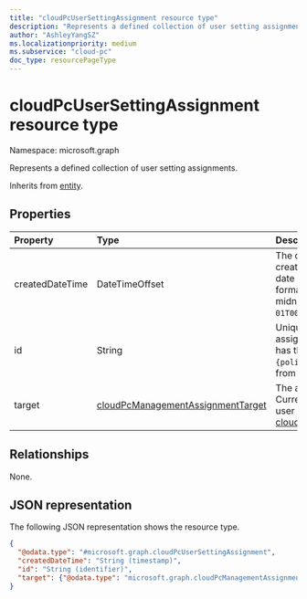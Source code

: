 ```yaml
---
title: "cloudPcUserSettingAssignment resource type"
description: "Represents a defined collection of user setting assignments."
author: "AshleyYangSZ"
ms.localizationpriority: medium
ms.subservice: "cloud-pc"
doc_type: resourcePageType
---
```


# cloudPcUserSettingAssignment resource type

Namespace: microsoft.graph

Represents a defined collection of user setting assignments.

Inherits from [entity](../resources/entity.md).

## Properties

|Property|Type|Description|
|:---|:---|:---|
|createdDateTime|DateTimeOffset|The date and time when this assignment was created. The timestamp type represents the date and time information using ISO 8601 format and is always in UTC. For example, midnight UTC on Jan 1, 2014 is `2014-01-01T00:00:00Z`. |
|id|String|Unique Identifier for the user setting assignment. If **target** is a user group, the ID has the following structure: `{policyID}\_{groupID}`. Read-only. Inherited from [entity](../resources/entity.md).|
|target|[cloudPcManagementAssignmentTarget](../resources/cloudpcmanagementassignmenttarget.md)|The assignment target for the user setting. Currently, the only target supported for this user setting is a user group. For details, see [cloudPcManagementGroupAssignmentTarget](cloudpcmanagementgroupassignmenttarget.md).|

## Relationships

None.

## JSON representation

The following JSON representation shows the resource type.

<!-- {
  "blockType": "resource",
  "keyProperty": "id",
  "@odata.type": "microsoft.graph.cloudPcUserSettingAssignment",
  "openType": false
}
-->
``` json
{
  "@odata.type": "#microsoft.graph.cloudPcUserSettingAssignment",
  "createdDateTime": "String (timestamp)",
  "id": "String (identifier)",
  "target": {"@odata.type": "microsoft.graph.cloudPcManagementAssignmentTarget"}
}
```
